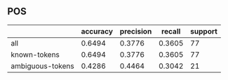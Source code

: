 
## POS

|                  | accuracy | precision | recall | support |
|------------------|----------|-----------|--------|---------|
| all              | 0.6494   | 0.3776    | 0.3605 | 77      |
| known-tokens     | 0.6494   | 0.3776    | 0.3605 | 77      |
| ambiguous-tokens | 0.4286   | 0.4464    | 0.3042 | 21      |

